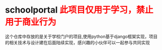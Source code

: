 # schoolportal <font color=red>此项目仅用于学习，禁止用于商业行为</font>
这个仓库中存放的是关于学校门户的项目,使用python基于django框架实现，项目的相关技术与设计建在后面陆续实现，感兴趣的小伙伴可以一起参与共同实现

